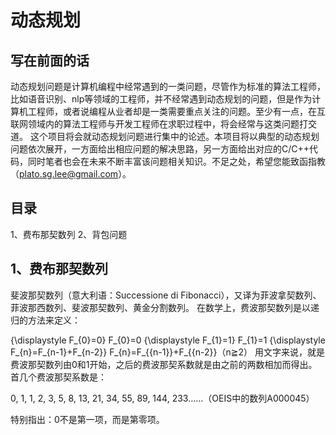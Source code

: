 # 动态规划
## 写在前面的话
   动态规划问题是计算机编程中经常遇到的一类问题，尽管作为标准的算法工程师，比如语音识别、nlp等领域的工程师，并不经常遇到动态规划的问题，但是作为计算机工程师，或者说编程从业者却是一类需要重点关注的问题。至少有一点，在互联网领域内的算法工程师与开发工程师在求职过程中，将会经常与这类问题打交道。
   这个项目将会就动态规划问题进行集中的论述。本项目将以典型的动态规划问题依次展开，一方面给出相应问题的解决思路，另一方面给出对应的C/C++代码，同时笔者也会在未来不断丰富该问题相关知识。不足之处，希望您能致函指教（plato.sg.lee@gmail.com）。
   
## 目录
   1、费布那契数列
   2、背包问题
   
## 1、费布那契数列
   斐波那契数列（意大利语：Successione di Fibonacci），又译为菲波拿契数列、菲波那西数列、斐波那契数列、黄金分割数列。
在数学上，费波那契数列是以递归的方法来定义：

{\displaystyle F_{0}=0} F_{0}=0
{\displaystyle F_{1}=1} F_{1}=1
{\displaystyle F_{n}=F_{n-1}+F_{n-2}} F_{n}=F_{{n-1}}+F_{{n-2}}（n≧2）
用文字来说，就是费波那契数列由0和1开始，之后的费波那契系数就是由之前的两数相加而得出。首几个费波那契系数是：

0, 1, 1, 2, 3, 5, 8, 13, 21, 34, 55, 89, 144, 233……（OEIS中的数列A000045）

特别指出：0不是第一项，而是第零项。
